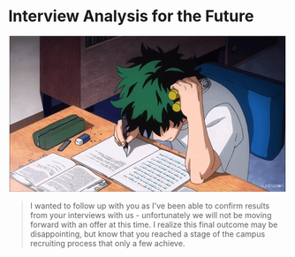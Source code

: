 # Interview Analysis for the Future

<p align="center">
 <img src="https://github.com/joshvocal/Interview-Analysis/blob/master/res/deku.gif"/>
</p>

> I wanted to follow up with you as I've been able to confirm results from your interviews with us - unfortunately we will not be moving forward with an offer at this time. I realize this final outcome may be disappointing, but know that you reached a stage of the campus recruiting process that only a few achieve. 
